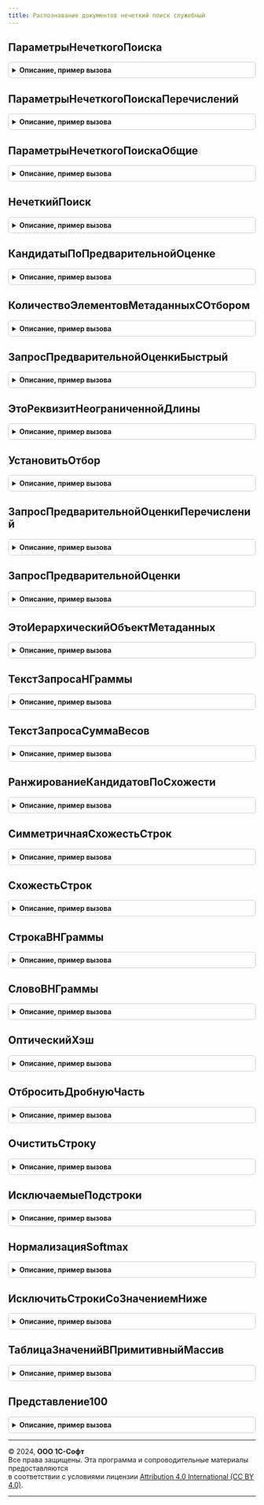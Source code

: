 ```yaml
---
title: Распознавание документов нечеткий поиск служебный
---
```



## ПараметрыНечеткогоПоиска
<details style="margin: 1em 0; padding: 0.5em; border: 1px solid #ccc; border-radius: 6px;">

<summary style="font-weight: bold; cursor: pointer;">Описание, пример вызова</summary>

```bsl

Функция ПараметрыНечеткогоПоиска() Экспорт
```

Пример вызова
```bsl
Результат = РаспознаваниеДокументовНечеткийПоискСлужебный.ПараметрыНечеткогоПоиска() 
```
</details>

## ПараметрыНечеткогоПоискаПеречислений
<details style="margin: 1em 0; padding: 0.5em; border: 1px solid #ccc; border-radius: 6px;">

<summary style="font-weight: bold; cursor: pointer;">Описание, пример вызова</summary>

```bsl

Функция ПараметрыНечеткогоПоискаПеречислений() Экспорт
```

Пример вызова
```bsl
Результат = РаспознаваниеДокументовНечеткийПоискСлужебный.ПараметрыНечеткогоПоискаПеречислений() 
```
</details>

## ПараметрыНечеткогоПоискаОбщие
<details style="margin: 1em 0; padding: 0.5em; border: 1px solid #ccc; border-radius: 6px;">

<summary style="font-weight: bold; cursor: pointer;">Описание, пример вызова</summary>

```bsl

Функция ПараметрыНечеткогоПоискаОбщие() Экспорт
```

Пример вызова
```bsl
Результат = РаспознаваниеДокументовНечеткийПоискСлужебный.ПараметрыНечеткогоПоискаОбщие() 
```
</details>

## НечеткийПоиск
<details style="margin: 1em 0; padding: 0.5em; border: 1px solid #ccc; border-radius: 6px;">

<summary style="font-weight: bold; cursor: pointer;">Описание, пример вызова</summary>

```bsl

Функция НечеткийПоиск(МетаданныеОбъекта, ЗначенияРаспознанныхРеквизитов, Отбор = Неопределено, ИдентификаторРезультата = "") Экспорт
```

Пример вызова
```bsl
Результат = РаспознаваниеДокументовНечеткийПоискСлужебный.НечеткийПоиск(МетаданныеОбъекта, ЗначенияРаспознанныхРеквизитов, Отбор, ИдентификаторРезультата);
```
</details>

## КандидатыПоПредварительнойОценке
<details style="margin: 1em 0; padding: 0.5em; border: 1px solid #ccc; border-radius: 6px;">

<summary style="font-weight: bold; cursor: pointer;">Описание, пример вызова</summary>

```bsl

Функция КандидатыПоПредварительнойОценке(МетаданныеОбъекта, РаспознанныеРеквизиты, Отбор, ПараметрыНечеткогоПоиска) Экспорт
```

Пример вызова
```bsl
Результат = РаспознаваниеДокументовНечеткийПоискСлужебный.КандидатыПоПредварительнойОценке(МетаданныеОбъекта, РаспознанныеРеквизиты, Отбор, ПараметрыНечеткогоПоиска));
```
</details>

## КоличествоЭлементовМетаданныхСОтбором
<details style="margin: 1em 0; padding: 0.5em; border: 1px solid #ccc; border-radius: 6px;">

<summary style="font-weight: bold; cursor: pointer;">Описание, пример вызова</summary>

```bsl

Функция КоличествоЭлементовМетаданныхСОтбором(МетаданныеОбъекта, Отбор) Экспорт
```

Пример вызова
```bsl
Результат = РаспознаваниеДокументовНечеткийПоискСлужебный.КоличествоЭлементовМетаданныхСОтбором(МетаданныеОбъекта, Отбор));
```
</details>

## ЗапросПредварительнойОценкиБыстрый
<details style="margin: 1em 0; padding: 0.5em; border: 1px solid #ccc; border-radius: 6px;">

<summary style="font-weight: bold; cursor: pointer;">Описание, пример вызова</summary>

```bsl

Функция ЗапросПредварительнойОценкиБыстрый(МетаданныеОбъекта, РаспознанныеРеквизиты, Отбор, ПараметрыНечеткогоПоиска) Экспорт
```

Пример вызова
```bsl
Результат = РаспознаваниеДокументовНечеткийПоискСлужебный.ЗапросПредварительнойОценкиБыстрый(МетаданныеОбъекта, РаспознанныеРеквизиты, Отбор, ПараметрыНечеткогоПоиска));
```
</details>

## ЭтоРеквизитНеограниченнойДлины
<details style="margin: 1em 0; padding: 0.5em; border: 1px solid #ccc; border-radius: 6px;">

<summary style="font-weight: bold; cursor: pointer;">Описание, пример вызова</summary>

```bsl

Функция ЭтоРеквизитНеограниченнойДлины(МетаданныеОбъекта, ИмяРеквизита) Экспорт
```

Пример вызова
```bsl
Результат = РаспознаваниеДокументовНечеткийПоискСлужебный.ЭтоРеквизитНеограниченнойДлины(МетаданныеОбъекта, ИмяРеквизита));
```
</details>

## УстановитьОтбор
<details style="margin: 1em 0; padding: 0.5em; border: 1px solid #ccc; border-radius: 6px;">

<summary style="font-weight: bold; cursor: pointer;">Описание, пример вызова</summary>

```bsl

Процедура УстановитьОтбор(Запрос, Отбор, МетаданныеОбъекта, УсловияПодобия = Неопределено) Экспорт
```

Пример вызова
```bsl
РаспознаваниеДокументовНечеткийПоискСлужебный.УстановитьОтбор(Запрос, Отбор, МетаданныеОбъекта, УсловияПодобия);
```
</details>

## ЗапросПредварительнойОценкиПеречислений
<details style="margin: 1em 0; padding: 0.5em; border: 1px solid #ccc; border-radius: 6px;">

<summary style="font-weight: bold; cursor: pointer;">Описание, пример вызова</summary>

```bsl

Функция ЗапросПредварительнойОценкиПеречислений(МетаданныеОбъекта, Отбор) Экспорт
```

Пример вызова
```bsl
Результат = РаспознаваниеДокументовНечеткийПоискСлужебный.ЗапросПредварительнойОценкиПеречислений(МетаданныеОбъекта, Отбор) 
```
</details>

## ЗапросПредварительнойОценки
<details style="margin: 1em 0; padding: 0.5em; border: 1px solid #ccc; border-radius: 6px;">

<summary style="font-weight: bold; cursor: pointer;">Описание, пример вызова</summary>

```bsl

Функция ЗапросПредварительнойОценки(МетаданныеОбъекта, РаспознанныеРеквизиты, Отбор, ПараметрыНечеткогоПоиска) Экспорт
```

Пример вызова
```bsl
Результат = РаспознаваниеДокументовНечеткийПоискСлужебный.ЗапросПредварительнойОценки(МетаданныеОбъекта, РаспознанныеРеквизиты, Отбор, ПараметрыНечеткогоПоиска) 
```
</details>

## ЭтоИерархическийОбъектМетаданных
<details style="margin: 1em 0; padding: 0.5em; border: 1px solid #ccc; border-radius: 6px;">

<summary style="font-weight: bold; cursor: pointer;">Описание, пример вызова</summary>

```bsl

Функция ЭтоИерархическийОбъектМетаданных(МетаданныеОбъекта) Экспорт
```

Пример вызова
```bsl
Результат = РаспознаваниеДокументовНечеткийПоискСлужебный.ЭтоИерархическийОбъектМетаданных(МетаданныеОбъекта));
```
</details>

## ТекстЗапросаНГраммы
<details style="margin: 1em 0; padding: 0.5em; border: 1px solid #ccc; border-radius: 6px;">

<summary style="font-weight: bold; cursor: pointer;">Описание, пример вызова</summary>

```bsl

Функция ТекстЗапросаНГраммы(ИмяРеквизита) Экспорт
```

Пример вызова
```bsl
Результат = РаспознаваниеДокументовНечеткийПоискСлужебный.ТекстЗапросаНГраммы(ИмяРеквизита));
```
</details>

## ТекстЗапросаСуммаВесов
<details style="margin: 1em 0; padding: 0.5em; border: 1px solid #ccc; border-radius: 6px;">

<summary style="font-weight: bold; cursor: pointer;">Описание, пример вызова</summary>

```bsl

Функция ТекстЗапросаСуммаВесов(ИмяРеквизита) Экспорт
```

Пример вызова
```bsl
Результат = РаспознаваниеДокументовНечеткийПоискСлужебный.ТекстЗапросаСуммаВесов(ИмяРеквизита));
```
</details>

## РанжированиеКандидатовПоСхожести
<details style="margin: 1em 0; padding: 0.5em; border: 1px solid #ccc; border-radius: 6px;">

<summary style="font-weight: bold; cursor: pointer;">Описание, пример вызова</summary>

```bsl

Процедура РанжированиеКандидатовПоСхожести(Кандидаты, РаспознанныеРеквизиты, ПараметрыНечеткогоПоиска) Экспорт
```

Пример вызова
```bsl
РаспознаваниеДокументовНечеткийПоискСлужебный.РанжированиеКандидатовПоСхожести(Кандидаты, РаспознанныеРеквизиты, ПараметрыНечеткогоПоиска) 
```
</details>

## СимметричнаяСхожестьСтрок
<details style="margin: 1em 0; padding: 0.5em; border: 1px solid #ccc; border-radius: 6px;">

<summary style="font-weight: bold; cursor: pointer;">Описание, пример вызова</summary>

```bsl

Функция СимметричнаяСхожестьСтрок(Строка1, Строка2, ПараметрыНечеткогоПоиска) Экспорт
```

Пример вызова
```bsl
Результат = РаспознаваниеДокументовНечеткийПоискСлужебный.СимметричнаяСхожестьСтрок(Строка1, Строка2, ПараметрыНечеткогоПоиска) 
```
</details>

## СхожестьСтрок
<details style="margin: 1em 0; padding: 0.5em; border: 1px solid #ccc; border-radius: 6px;">

<summary style="font-weight: bold; cursor: pointer;">Описание, пример вызова</summary>

```bsl

Функция СхожестьСтрок(Знач Строка1, Знач Строка2, ПараметрыНечеткогоПоиска) Экспорт
```

Пример вызова
```bsl
Результат = РаспознаваниеДокументовНечеткийПоискСлужебный.СхожестьСтрок(Строка1, Строка2, ПараметрыНечеткогоПоиска) 
```
</details>

## СтрокаВНГраммы
<details style="margin: 1em 0; padding: 0.5em; border: 1px solid #ccc; border-radius: 6px;">

<summary style="font-weight: bold; cursor: pointer;">Описание, пример вызова</summary>

```bsl

Функция СтрокаВНГраммы(Строка, ПараметрыНечеткогоПоиска, ТолькоДлинныеНГраммы = Ложь) Экспорт
```

Пример вызова
```bsl
Результат = РаспознаваниеДокументовНечеткийПоискСлужебный.СтрокаВНГраммы(Строка, ПараметрыНечеткогоПоиска, ТолькоДлинныеНГраммы);
```
</details>

## СловоВНГраммы
<details style="margin: 1em 0; padding: 0.5em; border: 1px solid #ccc; border-radius: 6px;">

<summary style="font-weight: bold; cursor: pointer;">Описание, пример вызова</summary>

```bsl

Функция СловоВНГраммы(Слово) Экспорт
```

Пример вызова
```bsl
Результат = РаспознаваниеДокументовНечеткийПоискСлужебный.СловоВНГраммы(Слово) 
```
</details>

## ОптическийХэш
<details style="margin: 1em 0; padding: 0.5em; border: 1px solid #ccc; border-radius: 6px;">

<summary style="font-weight: bold; cursor: pointer;">Описание, пример вызова</summary>

```bsl

Функция ОптическийХэш(Строка) Экспорт
```

Пример вызова
```bsl
Результат = РаспознаваниеДокументовНечеткийПоискСлужебный.ОптическийХэш(Строка) 
```
</details>

## ОтброситьДробнуюЧасть
<details style="margin: 1em 0; padding: 0.5em; border: 1px solid #ccc; border-radius: 6px;">

<summary style="font-weight: bold; cursor: pointer;">Описание, пример вызова</summary>

```bsl

Функция ОтброситьДробнуюЧасть(Знач Строка) Экспорт
```

Пример вызова
```bsl
Результат = РаспознаваниеДокументовНечеткийПоискСлужебный.ОтброситьДробнуюЧасть(Строка) 
```
</details>

## ОчиститьСтроку
<details style="margin: 1em 0; padding: 0.5em; border: 1px solid #ccc; border-radius: 6px;">

<summary style="font-weight: bold; cursor: pointer;">Описание, пример вызова</summary>

```bsl

Функция ОчиститьСтроку(Строка) Экспорт
```

Пример вызова
```bsl
Результат = РаспознаваниеДокументовНечеткийПоискСлужебный.ОчиститьСтроку(Строка) 
```
</details>

## ИсключаемыеПодстроки
<details style="margin: 1em 0; padding: 0.5em; border: 1px solid #ccc; border-radius: 6px;">

<summary style="font-weight: bold; cursor: pointer;">Описание, пример вызова</summary>

```bsl

Функция ИсключаемыеПодстроки() Экспорт
```

Пример вызова
```bsl
Результат = РаспознаваниеДокументовНечеткийПоискСлужебный.ИсключаемыеПодстроки());
```
</details>

## НормализацияSoftmax
<details style="margin: 1em 0; padding: 0.5em; border: 1px solid #ccc; border-radius: 6px;">

<summary style="font-weight: bold; cursor: pointer;">Описание, пример вызова</summary>

```bsl

Процедура НормализацияSoftmax(Таблица, ИмяКолонки, Сигма) Экспорт
```

Пример вызова
```bsl
РаспознаваниеДокументовНечеткийПоискСлужебный.НормализацияSoftmax(Таблица, ИмяКолонки, Сигма));
```
</details>

## ИсключитьСтрокиСоЗначениемНиже
<details style="margin: 1em 0; padding: 0.5em; border: 1px solid #ccc; border-radius: 6px;">

<summary style="font-weight: bold; cursor: pointer;">Описание, пример вызова</summary>

```bsl

Процедура ИсключитьСтрокиСоЗначениемНиже(Таблица, ИмяКолонки, Значение) Экспорт
```

Пример вызова
```bsl
РаспознаваниеДокументовНечеткийПоискСлужебный.ИсключитьСтрокиСоЗначениемНиже(Таблица, ИмяКолонки, Значение) 
```
</details>

## ТаблицаЗначенийВПримитивныйМассив
<details style="margin: 1em 0; padding: 0.5em; border: 1px solid #ccc; border-radius: 6px;">

<summary style="font-weight: bold; cursor: pointer;">Описание, пример вызова</summary>

```bsl

Функция ТаблицаЗначенийВПримитивныйМассив(Таблица) Экспорт
```

Пример вызова
```bsl
Результат = РаспознаваниеДокументовНечеткийПоискСлужебный.ТаблицаЗначенийВПримитивныйМассив(Таблица));
```
</details>

## Представление100
<details style="margin: 1em 0; padding: 0.5em; border: 1px solid #ccc; border-radius: 6px;">

<summary style="font-weight: bold; cursor: pointer;">Описание, пример вызова</summary>

```bsl

Функция Представление100(Значение) Экспорт
```

Пример вызова
```bsl
Результат = РаспознаваниеДокументовНечеткийПоискСлужебный.Представление100(Значение));
```
</details>

---

© 2024, **ООО 1С-Софт**  
Все права защищены. Эта программа и сопроводительные материалы предоставляются  
в соответствии с условиями лицензии [Attribution 4.0 International (CC BY 4.0)](https://creativecommons.org/licenses/by/4.0/legalcode).

---
